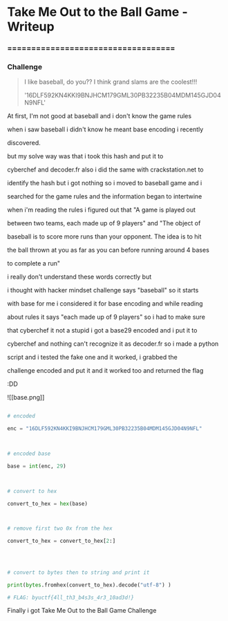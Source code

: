 # Take Me Out to the Ball Game - Writeup
### ===================================

### Challenge

>
>I like baseball, do you?? I think grand slams are the coolest!!!
>
>'16DLF592KN4KKI9BNJHCM179GML30PB32235B04MDM145GJD04N9NFL'
>


At first, I'm not good at baseball and i don't know the game rules

when i saw baseball i didn't know he meant base encoding i recently

discovered. 

but my solve way was that i took this hash and put it to

cyberchef and decoder.fr also i did the same with crackstation.net to

identify the hash but i got nothing so i moved to baseball game and i

searched for the game rules and the information began to intertwine

when i'm reading the rules i figured out that "A game is played out

between two teams, each made up of 9 players" and "The object of

baseball is to score more runs than your opponent. The idea is to hit

the ball thrown at you as far as you can before running around 4 bases

to complete a run" 

i really don't understand these words correctly but

i thought with hacker mindset challenge says "baseball" so it starts

with base for me i considered it for base encoding and while reading

about rules it says "each made up of 9 players" so i had to make sure

that cyberchef it not a stupid i got a base29 encoded and i put it to

cyberchef and nothing can't recognize it as decoder.fr so i made a python

script and i tested the fake one and it worked, i grabbed the

challenge encoded and put it and it worked too and returned the flag

:DD

![[base.png]]

```solve.py

# encoded

enc = "16DLF592KN4KKI9BNJHCM179GML30PB32235B04MDM145GJD04N9NFL"

  

# encoded base

base = int(enc, 29)

  

# convert to hex

convert_to_hex = hex(base)

  

# remove first two 0x from the hex

convert_to_hex = convert_to_hex[2:]

  
  

# convert to bytes then to string and print it

print(bytes.fromhex(convert_to_hex).decode("utf-8") )

# FLAG: byuctf{4ll_th3_b4s3s_4r3_10ad3d!}
```


Finally i got Take Me Out to the Ball Game Challenge
